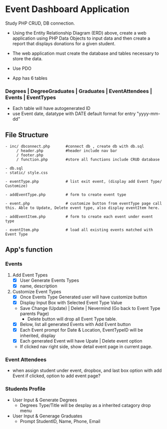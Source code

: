 # Event Dashboard Application
Study PHP CRUD, DB connection.

- Using the Entity Relationship Diagram (ERD) above, create a web application using PHP Data Objects to input data and then create a report that displays donations for a given student.
- The web application must create the database and tables necessary to store the data.

- Use PDO 
- App has 6 tables 
### Degrees | DegreeGraduates | Graduates | EventAttendees | Events | EventTypes
- Each table will have autogenerated ID 
- use Event date, datatype with DATE default format for entry "yyyy-mm-dd"

## File Structure 
```
- inc/ dbconnect.php       #connect db , create db with db.sql
     / header.php          #header include nav bar
     / footer.php
     / function.php        #store all functions include CRUD database

- db.sql    
- static/ style.css

- eventType.php            # list exit event, (display add Event Type/ Customize)

- addEventType.php         # form to create event type

- event.php                # customize button from eventType page call this. Able to Update, Delete event type, also display eventItem here.

- addEventItem.php         # form to create each event under event type

- eventItem.php            # load all existing events matched with Event Type

```

## App's function

### Events 
1. Add Event Types  
    - [x] User Generate Events Types
    - [x] name, description

2. Customize Event Types
    - [x] Once Events Type Generated user will have customize button
    - [x] Display Input Box with Selected Event Type Value
    - Save Change (Update) | Delete | Nevermind (Go back to Event Type parents Page)
      - Delete button will drop all Event Type table.  
    - [x] Below, list all generated Events with Add Event button
    - [x] Each Event prompt for Date & Location, EventTypeID will be inherited, display 
    - [x] Each generated Event will have Upate | Delete event option
    - If clicked nav right side, show detail event page in current page.

### Event Attendees
- when assign student under event, dropbox, and last box option with add Event if clicked, option to add event page?
### Students Profile
- User Input & Generate Degrees
  - Degrees Type/Title  will be desplay as a inherited catagory drop menu
- User Input & Generage Graduates
    - Prompt StudentID, Name, Phone, Email
